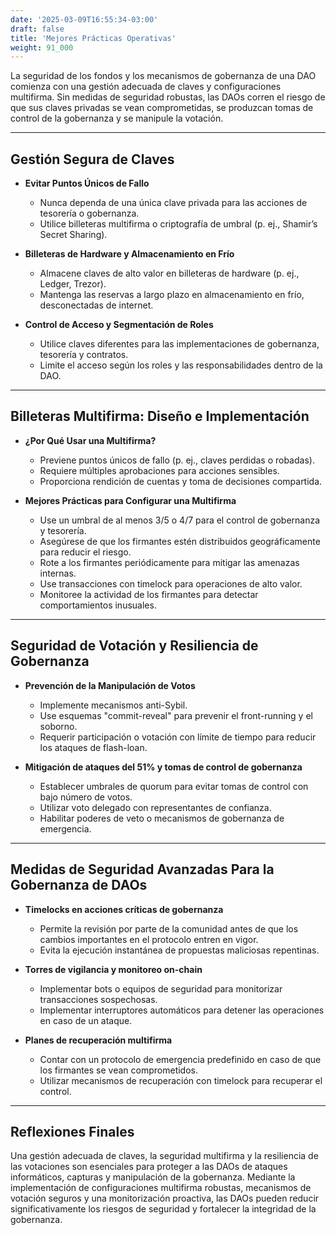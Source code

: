 ```yaml
---
date: '2025-03-09T16:55:34-03:00'
draft: false
title: 'Mejores Prácticas Operativas'
weight: 91_000
---
```


La seguridad de los fondos y los mecanismos de gobernanza de una DAO comienza con una gestión adecuada de claves y configuraciones multifirma. Sin medidas de seguridad robustas, las DAOs corren el riesgo de que sus claves privadas se vean comprometidas, se produzcan tomas de control de la gobernanza y se manipule la votación.

---

## **Gestión Segura de Claves**

- **Evitar Puntos Únicos de Fallo**
  - Nunca dependa de una única clave privada para las acciones de tesorería o gobernanza.
  - Utilice billeteras multifirma o criptografía de umbral (p. ej., Shamir’s Secret Sharing).

- **Billeteras de Hardware y Almacenamiento en Frío**
  - Almacene claves de alto valor en billeteras de hardware (p. ej., Ledger, Trezor).
  - Mantenga las reservas a largo plazo en almacenamiento en frío, desconectadas de internet.

- **Control de Acceso y Segmentación de Roles**
  - Utilice claves diferentes para las implementaciones de gobernanza, tesorería y contratos.
  - Limite el acceso según los roles y las responsabilidades dentro de la DAO.

---

## **Billeteras Multifirma: Diseño e Implementación**

- **¿Por Qué Usar una Multifirma?**
  - Previene puntos únicos de fallo (p. ej., claves perdidas o robadas).
  - Requiere múltiples aprobaciones para acciones sensibles.
  - Proporciona rendición de cuentas y toma de decisiones compartida.

- **Mejores Prácticas para Configurar una Multifirma**
  - Use un umbral de al menos 3/5 o 4/7 para el control de gobernanza y tesorería.
  - Asegúrese de que los firmantes estén distribuidos geográficamente para reducir el riesgo.
  - Rote a los firmantes periódicamente para mitigar las amenazas internas.
  - Use transacciones con timelock para operaciones de alto valor.
  - Monitoree la actividad de los firmantes para detectar comportamientos inusuales.

- ---

## **Seguridad de Votación y Resiliencia de Gobernanza**

- **Prevención de la Manipulación de Votos**
  - Implemente mecanismos anti-Sybil.
  - Use esquemas "commit-reveal" para prevenir el front-running y el soborno. 
  - Requerir participación o votación con límite de tiempo para reducir los ataques de flash-loan.

- **Mitigación de ataques del 51% y tomas de control de gobernanza**
  - Establecer umbrales de quorum para evitar tomas de control con bajo número de votos.
  - Utilizar voto delegado con representantes de confianza.
  - Habilitar poderes de veto o mecanismos de gobernanza de emergencia.

---

## **Medidas de Seguridad Avanzadas Para la Gobernanza de DAOs**

- **Timelocks en acciones críticas de gobernanza**
  - Permite la revisión por parte de la comunidad antes de que los cambios importantes en el protocolo entren en vigor.
  - Evita la ejecución instantánea de propuestas maliciosas repentinas.

- **Torres de vigilancia y monitoreo on-chain**
  - Implementar bots o equipos de seguridad para monitorizar transacciones sospechosas.
  - Implementar interruptores automáticos para detener las operaciones en caso de un ataque.

- **Planes de recuperación multifirma**
  - Contar con un protocolo de emergencia predefinido en caso de que los firmantes se vean comprometidos.
  - Utilizar mecanismos de recuperación con timelock para recuperar el control.

---

## **Reflexiones Finales**

Una gestión adecuada de claves, la seguridad multifirma y la resiliencia de las votaciones son esenciales para proteger a las DAOs de ataques informáticos, capturas y manipulación de la gobernanza. Mediante la implementación de configuraciones multifirma robustas, mecanismos de votación seguros y una monitorización proactiva, las DAOs pueden reducir significativamente los riesgos de seguridad y fortalecer la integridad de la gobernanza.